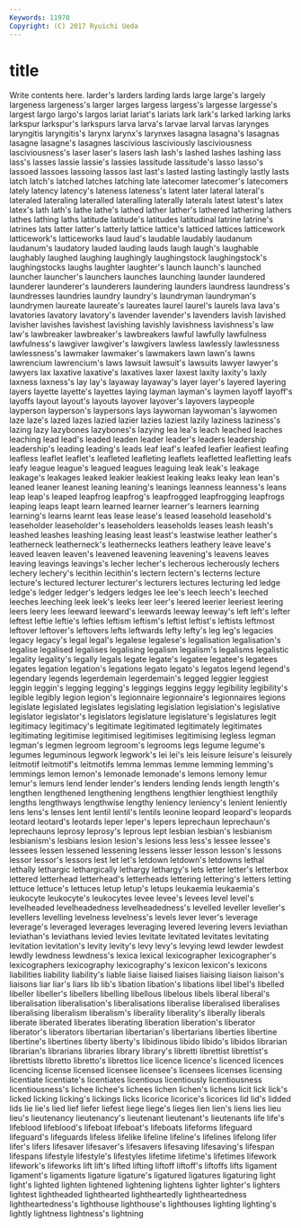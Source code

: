 ```yaml
---
Keywords: 11970 
Copyright: (C) 2017 Ryuichi Ueda
---
```


# title

Write contents here.
 larder's larders larding lards large large's largely
largeness largeness's larger larges largess largess's largesse largesse's largest largo
largo's largos lariat lariat's lariats lark lark's larked larking larks
larkspur larkspur's larkspurs larva larva's larvae larval larvas larynges laryngitis
laryngitis's larynx larynx's larynxes lasagna lasagna's lasagnas lasagne lasagne's lasagnes
lascivious lasciviously lasciviousness lasciviousness's laser laser's lasers lash lash's lashed
lashes lashing lass lass's lasses lassie lassie's lassies lassitude lassitude's
lasso lasso's lassoed lassoes lassoing lassos last last's lasted lasting
lastingly lastly lasts latch latch's latched latches latching late latecomer
latecomer's latecomers lately latency latency's lateness lateness's latent later lateral
lateral's lateraled lateraling lateralled lateralling laterally laterals latest latest's latex
latex's lath lath's lathe lathe's lathed lather lather's lathered lathering
lathers lathes lathing laths latitude latitude's latitudes latitudinal latrine latrine's
latrines lats latter latter's latterly lattice lattice's latticed lattices latticework
latticework's latticeworks laud laud's laudable laudably laudanum laudanum's laudatory lauded
lauding lauds laugh laugh's laughable laughably laughed laughing laughingly laughingstock
laughingstock's laughingstocks laughs laughter laughter's launch launch's launched launcher launcher's
launchers launches launching launder laundered launderer launderer's launderers laundering launders
laundress laundress's laundresses laundries laundry laundry's laundryman laundryman's laundrymen laureate
laureate's laureates laurel laurel's laurels lava lava's lavatories lavatory lavatory's
lavender lavender's lavenders lavish lavished lavisher lavishes lavishest lavishing lavishly
lavishness lavishness's law law's lawbreaker lawbreaker's lawbreakers lawful lawfully lawfulness
lawfulness's lawgiver lawgiver's lawgivers lawless lawlessly lawlessness lawlessness's lawmaker lawmaker's
lawmakers lawn lawn's lawns lawrencium lawrencium's laws lawsuit lawsuit's lawsuits
lawyer lawyer's lawyers lax laxative laxative's laxatives laxer laxest laxity
laxity's laxly laxness laxness's lay lay's layaway layaway's layer layer's
layered layering layers layette layette's layettes laying layman layman's laymen
layoff layoff's layoffs layout layout's layouts layover layover's layovers laypeople
layperson layperson's laypersons lays laywoman laywoman's laywomen laze laze's lazed
lazes lazied lazier lazies laziest lazily laziness laziness's lazing lazy
lazybones lazybones's lazying lea lea's leach leached leaches leaching lead
lead's leaded leaden leader leader's leaders leadership leadership's leading leading's
leads leaf leaf's leafed leafier leafiest leafing leafless leaflet leaflet's
leafleted leafleting leaflets leafletted leafletting leafs leafy league league's leagued
leagues leaguing leak leak's leakage leakage's leakages leaked leakier leakiest
leaking leaks leaky lean lean's leaned leaner leanest leaning leaning's
leanings leanness leanness's leans leap leap's leaped leapfrog leapfrog's leapfrogged
leapfrogging leapfrogs leaping leaps leapt learn learned learner learner's learners
learning learning's learns learnt leas lease lease's leased leasehold leasehold's
leaseholder leaseholder's leaseholders leaseholds leases leash leash's leashed leashes leashing
leasing least least's leastwise leather leather's leatherneck leatherneck's leathernecks leathers
leathery leave leave's leaved leaven leaven's leavened leavening leavening's leavens
leaves leaving leavings leavings's lecher lecher's lecherous lecherously lechers lechery
lechery's lecithin lecithin's lectern lectern's lecterns lecture lecture's lectured lecturer
lecturer's lecturers lectures lecturing led ledge ledge's ledger ledger's ledgers
ledges lee lee's leech leech's leeched leeches leeching leek leek's
leeks leer leer's leered leerier leeriest leering leers leery lees
leeward leeward's leewards leeway leeway's left left's lefter leftest leftie
leftie's lefties leftism leftism's leftist leftist's leftists leftmost leftover leftover's
leftovers lefts leftwards lefty lefty's leg leg's legacies legacy legacy's
legal legal's legalese legalese's legalisation legalisation's legalise legalised legalises legalising
legalism legalism's legalisms legalistic legality legality's legally legals legate legate's
legatee legatee's legatees legates legation legation's legations legato legato's legatos
legend legend's legendary legends legerdemain legerdemain's legged leggier leggiest leggin
leggin's legging legging's leggings leggins leggy legibility legibility's legible legibly
legion legion's legionnaire legionnaire's legionnaires legions legislate legislated legislates legislating
legislation legislation's legislative legislator legislator's legislators legislature legislature's legislatures legit
legitimacy legitimacy's legitimate legitimated legitimately legitimates legitimating legitimise legitimised legitimises
legitimising legless legman legman's legmen legroom legroom's legrooms legs legume
legume's legumes leguminous legwork legwork's lei lei's leis leisure leisure's
leisurely leitmotif leitmotif's leitmotifs lemma lemmas lemme lemming lemming's lemmings
lemon lemon's lemonade lemonade's lemons lemony lemur lemur's lemurs lend
lender lender's lenders lending lends length length's lengthen lengthened lengthening
lengthens lengthier lengthiest lengthily lengths lengthways lengthwise lengthy leniency leniency's
lenient leniently lens lens's lenses lent lentil lentil's lentils leonine
leopard leopard's leopards leotard leotard's leotards leper leper's lepers leprechaun
leprechaun's leprechauns leprosy leprosy's leprous lept lesbian lesbian's lesbianism lesbianism's
lesbians lesion lesion's lesions less less's lessee lessee's lessees lessen
lessened lessening lessens lesser lesson lesson's lessons lessor lessor's lessors
lest let let's letdown letdown's letdowns lethal lethally lethargic lethargically
lethargy lethargy's lets letter letter's letterbox lettered letterhead letterhead's letterheads
lettering lettering's letters letting lettuce lettuce's lettuces letup letup's letups
leukaemia leukaemia's leukocyte leukocyte's leukocytes levee levee's levees level level's
levelheaded levelheadedness levelheadedness's levelled leveller leveller's levellers levelling levelness levelness's
levels lever lever's leverage leverage's leveraged leverages leveraging levered levering
levers leviathan leviathan's leviathans levied levies levitate levitated levitates levitating
levitation levitation's levity levity's levy levy's levying lewd lewder lewdest
lewdly lewdness lewdness's lexica lexical lexicographer lexicographer's lexicographers lexicography lexicography's
lexicon lexicon's lexicons liabilities liability liability's liable liaise liaised liaises
liaising liaison liaison's liaisons liar liar's liars lib lib's libation
libation's libations libel libel's libelled libeller libeller's libellers libelling libellous
libelous libels liberal liberal's liberalisation liberalisation's liberalisations liberalise liberalised liberalises
liberalising liberalism liberalism's liberality liberality's liberally liberals liberate liberated liberates
liberating liberation liberation's liberator liberator's liberators libertarian libertarian's libertarians liberties
libertine libertine's libertines liberty liberty's libidinous libido libido's libidos librarian
librarian's librarians libraries library library's libretti librettist librettist's librettists libretto
libretto's librettos lice licence licence's licenced licences licencing license licensed
licensee licensee's licensees licenses licensing licentiate licentiate's licentiates licentious licentiously
licentiousness licentiousness's lichee lichee's lichees lichen lichen's lichens licit lick
lick's licked licking licking's lickings licks licorice licorice's licorices lid
lid's lidded lids lie lie's lied lief liefer liefest liege
liege's lieges lien lien's liens lies lieu lieu's lieutenancy lieutenancy's
lieutenant lieutenant's lieutenants life life's lifeblood lifeblood's lifeboat lifeboat's lifeboats
lifeforms lifeguard lifeguard's lifeguards lifeless lifelike lifeline lifeline's lifelines lifelong
lifer lifer's lifers lifesaver lifesaver's lifesavers lifesaving lifesaving's lifespan lifespans
lifestyle lifestyle's lifestyles lifetime lifetime's lifetimes lifework lifework's lifeworks lift
lift's lifted lifting liftoff liftoff's liftoffs lifts ligament ligament's ligaments
ligature ligature's ligatured ligatures ligaturing light light's lighted lighten lightened
lightening lightens lighter lighter's lighters lightest lightheaded lighthearted lightheartedly lightheartedness
lightheartedness's lighthouse lighthouse's lighthouses lighting lighting's lightly lightness lightness's lightning

